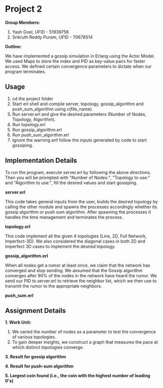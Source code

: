 # Project 2
**Group Members:**
1. Yash Goel, UFID - 51939756
2. Srikruth Reddy Puram, UFID - 70678514

**Outline:**

We have implemented a gossip simulation in Erlang using the Actor Model. We used Maps to store the index and PID as key-value pairs for faster access. We defined certain convergence parameters to dictate when our program terminates. 

## Usage

1. cd the project folder
2. Start erl shell and compile server, topology, gossip_algorithm and push_sum_algorithm using c(file_name).
3. Run server.erl and give the desired parameters (Number of Nodes, Topology, Algorithm).
4. Run topology.erl
5. Run gossip_algorithm.erl 
6. Run push_sum_algorithm.erl
7. Ignore the warning anf follow the inputs generated by code to start gossiping.

## Implementation Details

To run the program, execute server.erl by following the above directions. Then you will be prompted with "Number of Nodes:", "Topology to use:" and "Algorithm to use:", fill the desired values and start gossiping.

**server.erl**
 
This code takes general inputs from the user, builds the desired topology by calling the other module and spawns the processes accordingly whether its gossip algorithm or push sum algorithm. After spawning the processes it handles the time management and terminates the process.

**topology.erl**

This code implement all the given 4 topologies (Line, 2D, Full Network, Imperfect-3D). We also considered the diagonal cases in both 2D and Imperfect 3D cases to implement the desired topology. 

**gossip_algorithm.erl**

When all nodes get a rumor at least once, we claim that the network has converged and stop sending. We assumed that the Gossip algorithm converges after 90% of the nodes in the network have heard the rumor. We send our PID to server.erl to retrieve the neighbor list, which we then use to transmit the rumor to the appropriate neighbors.

**push_sum.erl**

## Assignment Details

**1. Work Unit:**
1. We varied the number of nodes as a parameter to test the convergence of various topologies.
2. To gain deeper insights, we construct a graph that measures the pace at which distinct topologies converge.

**3. Result for gossip algorithm**

**4. Result for push-sum algorithm**

**5. Largest coin found (i.e., the coin with the highest number of leading 0's)**

